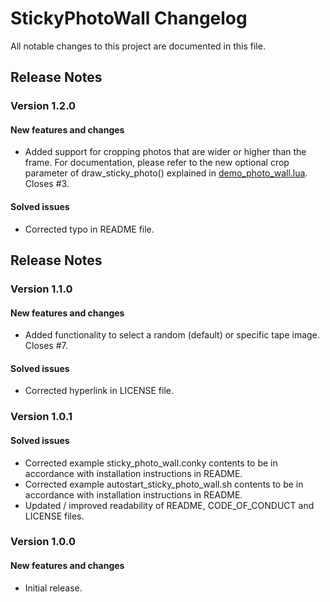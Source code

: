 # StickyPhotoWall Changelog

All notable changes to this project are documented in this file. 

## Release Notes
### Version 1.2.0
#### New features and changes
- Added support for cropping photos that are wider or higher than the frame. For documentation, please refer to the new optional crop parameter of draw_sticky_photo() explained in [demo_photo_wall.lua](./demo_photo_wall.lua). Closes #3.

#### Solved issues
- Corrected typo in README file.

## Release Notes
### Version 1.1.0
#### New features and changes
- Added functionality to select a random (default) or specific tape image. Closes #7.

#### Solved issues
- Corrected hyperlink in LICENSE file.

### Version 1.0.1
#### Solved issues
- Corrected example sticky_photo_wall.conky contents to be in accordance with installation instructions in README.
- Corrected example autostart_sticky_photo_wall.sh contents to be in accordance with installation instructions in README.
- Updated / improved readability of README, CODE_OF_CONDUCT and LICENSE files.

### Version 1.0.0
#### New features and changes
- Initial release.